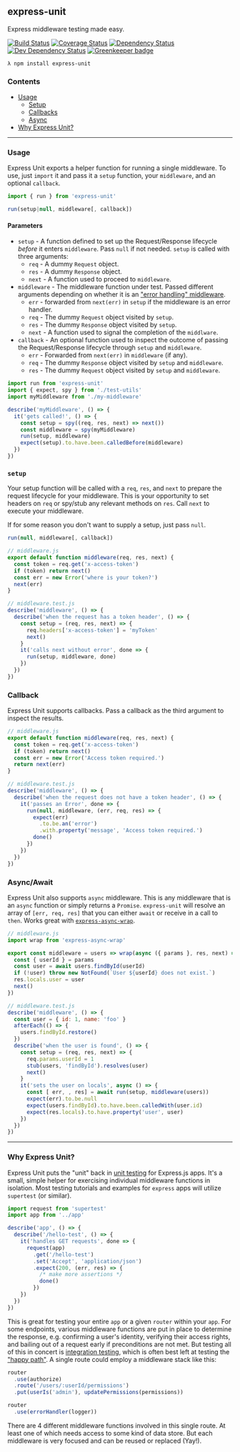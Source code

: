 express-unit
--

Express middleware testing made easy.

[![Build Status](https://travis-ci.org/thebearingedge/express-unit.svg?branch=master)](https://travis-ci.org/thebearingedge/express-unit.svg?branch=master)
[![Coverage Status](https://coveralls.io/repos/github/thebearingedge/express-unit/badge.svg?branch=master)](https://coveralls.io/github/thebearingedge/express-unit?branch=master)
[![Dependency Status](https://david-dm.org/thebearingedge/express-unit.svg)](https://david-dm.org/thebearingedge/express-unit)
[![Dev Dependency Status](https://david-dm.org/thebearingedge/express-unit/dev-status.svg)](https://david-dm.org/thebearingedge/express-unit)
[![Greenkeeper badge](https://badges.greenkeeper.io/thebearingedge/express-unit.svg)](https://greenkeeper.io/)

`λ npm install express-unit`

### Contents

 - [Usage](#usage)
   + [Setup](#setup)
   + [Callbacks](#callbacks)
   + [Async](#async)
 - [Why Express Unit?](#why-express-unit)
---

### Usage

Express Unit exports a helper function for running a single middleware. To use, just `import` it and pass it a `setup` function, your `middleware`, and an optional `callback`.

```js
import { run } from 'express-unit'

run(setup|null, middleware[, callback])
```

#### Parameters

- `setup` - A function defined to set up the Request/Response lifecycle _before_ it enters `middleware`. Pass `null` if not needed. `setup` is called with three arguments:
  - `req` - A dummy `Request` object.
  - `res` - A dummy `Response` object.
  - `next` - A function used to proceed to `middleware`.
- `middleware` - The middleware function under test. Passed different arguments depending on whether it is an ["error handling" middleware](http://expressjs.com/en/guide/error-handling.html).
  - `err` - forwarded from `next(err)` in `setup` if the middleware is an error handler.
  - `req` - The dummy `Request` object visited by `setup`.
  - `res` - The dummy `Response` object visited by `setup`.
  - `next` - A function used to signal the completion of the `middlware`.
- `callback` - An optional function used to inspect the outcome of passing the Request/Response lifecycle through `setup` and `middleware`.
  - `err` - Forwarded from `next(err)` in `middleware` (if any).
  - `req` - The dummy `Response` object visited by `setup` and `middleware`.
  - `res` - The dummy `Request` object visited by `setup` and `middleware`.

```js
import run from 'express-unit'
import { expect, spy } from './test-utils'
import myMiddleware from './my-middleware'

describe('myMiddleware', () => {
  it('gets called!', () => {
    const setup = spy((req, res, next) => next())
    const middleware = spy(myMiddleware)
    run(setup, middleware)
    expect(setup).to.have.been.calledBefore(middleware)
  })
})
```

### `setup`

Your setup function will be called with a `req`, `res`, and `next` to prepare the request lifecycle for your middleware. This is your opportunity to set headers on `req` or spy/stub any relevant methods on `res`. Call `next` to execute your middleware.

If for some reason you don't want to supply a setup, just pass `null`.

```js
run(null, middleware[, callback])
```

```js
// middleware.js
export default function middleware(req, res, next) {
  const token = req.get('x-access-token')
  if (token) return next()
  const err = new Error('where is your token?')
  next(err)
}
```

```js
// middleware.test.js
describe('middleware', () => {
  describe('when the request has a token header', () => {
    const setup = (req, res, next) => {
      req.headers['x-access-token'] = 'myToken'
      next()
    }
    it('calls next without error', done => {
      run(setup, middleware, done)
    })
  })
})
```

### Callback

Express Unit supports callbacks. Pass a callback as the third argument to inspect the results.

```js
// middleware.js
export default function middleware(req, res, next) {
  const token = req.get('x-access-token')
  if (token) return next()
  const err = new Error('Access token required.')
  return next(err)
}
```

```js
// middleware.test.js
describe('middleware', () => {
  describe('when the request does not have a token header', () => {
    it('passes an Error', done => {
      run(null, middleware, (err, req, res) => {
        expect(err)
          .to.be.an('error')
          .with.property('message', 'Access token required.')
        done()
      })
    })
  })
})
```

### Async/Await

Express Unit also supports `async` middleware. This is any middleware that is an `async` function or simply returns a `Promise`. `express-unit` will resolve an array of `[err, req, res]` that you can either `await` or receive in a call to `then`. Works great with [`express-async-wrap`](https://github.com/Greenfields/express-async-wrap).

```js
// middleware.js
import wrap from 'express-async-wrap'

export const middleware = users => wrap(async ({ params }, res, next) => {
  const { userId } = params
  const user = await users.findById(userId)
  if (!user) throw new NotFound(`User ${userId} does not exist.`)
  res.locals.user = user
  next()
})
```

```js
// middleware.test.js
describe('middleware', () => {
  const user = { id: 1, name: 'foo' }
  afterEach(() => {
    users.findById.restore()
  })
  describe('when the user is found', () => {
    const setup = (req, res, next) => {
      req.params.userId = 1
      stub(users, 'findById').resolves(user)
      next()
    }
    it('sets the user on locals', async () => {
      const [ err, , res] = await run(setup, middleware(users))
      expect(err).to.be.null
      expect(users.findById).to.have.been.calledWith(user.id)
      expect(res.locals).to.have.property('user', user)
    })
  })
})
```
---

### Why Express Unit?

Express Unit puts the "unit" back in [unit testing](https://en.wikipedia.org/wiki/Unit_testing) for Express.js apps. It's a small, simple helper for exercising individual middleware functions in isolation. Most testing tutorials and examples for `express` apps will utilize `supertest` (or similar).

```js
import request from 'supertest'
import app from '../app'

describe('app', () => {
  describe('/hello-test', () => {
    it('handles GET requests', done => {
      request(app)
        .get('/hello-test')
        .set('Accept', 'application/json')
        .expect(200, (err, res) => {
          /* make more assertions */
          done()
        })
    })
  })
})
```

This is great for testing your entire `app` or a given `router` within your `app`. For some endpoints, various middleware functions are put in place to determine the response, e.g. confirming a user's identity, verifying their access rights, and bailing out of a request early if preconditions are not met. But testing all of this in concert is [integration testing](https://en.wikipedia.org/wiki/Integration_testing), which is often best left at testing the ["happy path"](https://en.wikipedia.org/wiki/Happy_path). A single route could employ a middleware stack like this:

```js
router
  .use(authorize)
  .route('/users/:userId/permissions')
  .put(userIs('admin'), updatePermissions(permissions))

router
  .use(errorHandler(logger))
```

There are 4 different middleware functions involved in this single route. At least one of which needs access to some kind of data store. But each middleware is very focused and can be reused or replaced (Yay!).
